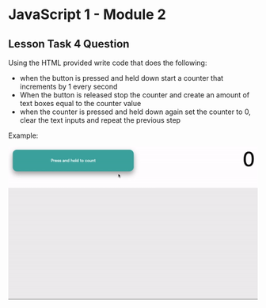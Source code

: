 # JavaScript 1 - Module 2

## Lesson Task 4 Question

Using the HTML provided write code that does the following:

- when the button is pressed and held down start a counter that increments by 1 every second
- When the button is released stop the counter and create an amount of text boxes equal to the counter value
- when the counter is pressed and held down again set the counter to 0, clear the text inputs and repeat the previous step

Example:

<p align="center"><img src="example-answer.gif" alt="Answer example"></p>
